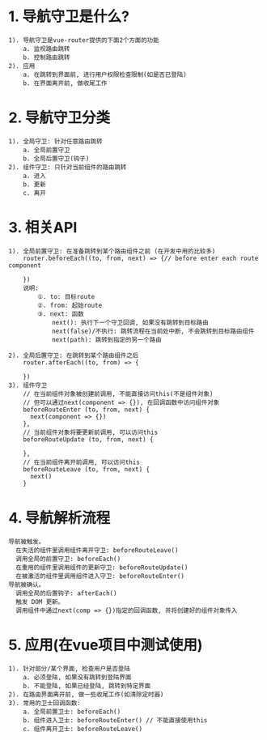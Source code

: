 # 1. 导航守卫是什么?
    1). 导航守卫是vue-router提供的下面2个方面的功能
        a. 监视路由跳转
        b. 控制路由跳转
    2). 应用
        a. 在跳转到界面前, 进行用户权限检查限制(如是否已登陆)
        b. 在界面离开前, 做收尾工作
        
# 2. 导航守卫分类
    1). 全局守卫: 针对任意路由跳转
        a. 全局前置守卫
        b. 全局后置守卫(钩子)
    2). 组件守卫: 只针对当前组件的路由跳转
        a. 进入
        b. 更新
        c. 离开

# 3. 相关API
    1). 全局前置守卫: 在准备跳转到某个路由组件之前 (在开发中用的比较多)
        router.beforeEach((to, from, next) => {// before enter each route component
          
        })
        说明:
            ①. to: 目标route
            ②. from: 起始route
            ③. next: 函数
                next(): 执行下一个守卫回调, 如果没有跳转到目标路由
                next(false)/不执行: 跳转流程在当前处中断, 不会跳转到目标路由组件
                next(path): 跳转到指定的另一个路由
            
    2). 全局后置守卫: 在跳转到某个路由组件之后
        router.afterEach((to, from) => {
          
        })
    3). 组件守卫
        // 在当前组件对象被创建前调用, 不能直接访问this(不是组件对象)
        // 但可以通过next(component => {}), 在回调函数中访问组件对象
        beforeRouteEnter (to, from, next) {
          next(component => {})
        },
        // 当前组件对象将要更新前调用, 可以访问this
        beforeRouteUpdate (to, from, next) {
          
        },
        // 在当前组件离开前调用, 可以访问this
        beforeRouteLeave (to, from, next) {
          next()
        }

# 4. 导航解析流程 
    导航被触发。
      在失活的组件里调用组件离开守卫: beforeRouteLeave()
      调用全局的前置守卫: beforeEach()
      在重用的组件里调用组件的更新守卫: beforeRouteUpdate()
      在被激活的组件里调用组件进入守卫: beforeRouteEnter()
    导航被确认。
      调用全局的后置钩子: afterEach()
      触发 DOM 更新。
      调用组件中通过next(comp => {})指定的回调函数, 并将创建好的组件对象传入

# 5. 应用(在vue项目中测试使用)
    1). 针对部分/某个界面, 检查用户是否登陆
        a. 必须登陆, 如果没有跳转到登陆界面
        b. 不能登陆, 如果已经登陆, 跳转到特定界面
    2). 在路由界面离开前, 做一些收尾工作(如清除定时器)
    3). 常用的卫士回调函数:
        a. 全局前置卫士: beforeEach()
        b. 组件进入卫士: beforeRouteEnter() // 不能直接使用this
        c. 组件离开卫士: beforeRouteLeave()
